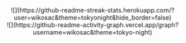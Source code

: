 <div align="center">
![](https://github-readme-streak-stats.herokuapp.com/?user=wikosac&theme=tokyonight&hide_border=false)<br/>
![](https://github-readme-activity-graph.vercel.app/graph?username=wikosac&theme=tokyo-night)
</div>
